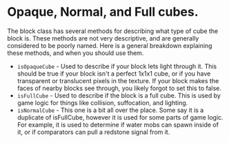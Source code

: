 # Opaque, Normal, and Full cubes.

The block class has several methods for describing what type of cube the block is. These methods are not very descriptive, and are generally considered to be poorly named. Here is a general breakdown explaining these methods, and when you should use them.

- `isOpaqueCube` - Used to describe if your block lets light through it. This should be true if your block isn't a perfect 1x1x1 cube, or if you have transparent or translucent pixels in the texture. If your block makes the faces of nearby blocks see through, you likely forgot to set this to false.
- `isFullCube` - Used to describe if the block is a full cube. This is used by game logic for things like collision, suffocation, and lighting.
- `isNormalCube` - This one is a bit all over the place. Some say it is a duplicate of isFullCube, however it is used for some parts of game logic. For example, it is used to determine if water mobs can spawn inside of it, or if comparators can pull a redstone signal from it.